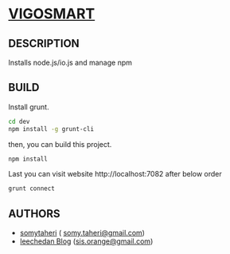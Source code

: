 [VIGOSMART](https://github.com/leechedan/vigosmart)
====

## DESCRIPTION
Installs node.js/io.js and manage npm
## BUILD
Install grunt.
```bash
cd dev
npm install -g grunt-cli
```
then, you can build this project.
```bash
npm install
```
Last you can visit website http://localhost:7082 after below order
```bash
grunt connect
```
## AUTHORS

* [somytaheri](http://github.com/somytaheri) (	somy.taheri@gmail.com)
* [leechedan Blog]( http://sisi-orange-gmail-com.iteye.com) (sis.orange@gmail.com)

